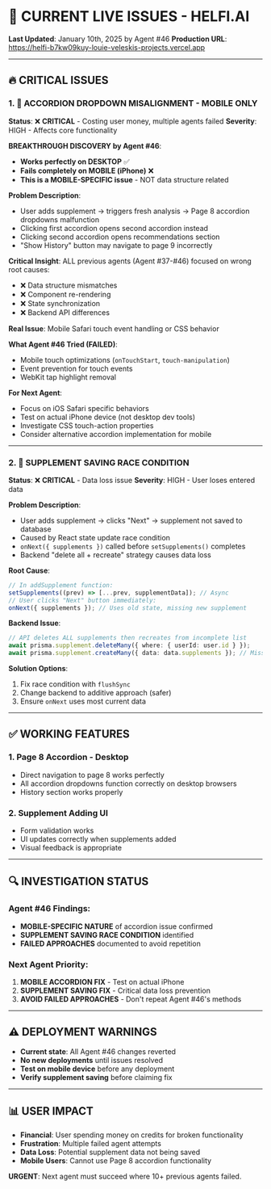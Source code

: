 # 🚨 CURRENT LIVE ISSUES - HELFI.AI

**Last Updated**: January 10th, 2025 by Agent #46
**Production URL**: https://helfi-b7kw09kuy-louie-veleskis-projects.vercel.app

---

## **🔥 CRITICAL ISSUES**

### **1. 📱 ACCORDION DROPDOWN MISALIGNMENT - MOBILE ONLY**
**Status**: ❌ **CRITICAL** - Costing user money, multiple agents failed
**Severity**: HIGH - Affects core functionality

**BREAKTHROUGH DISCOVERY by Agent #46**:
- **Works perfectly on DESKTOP** ✅
- **Fails completely on MOBILE (iPhone)** ❌
- **This is a MOBILE-SPECIFIC issue** - NOT data structure related

**Problem Description**:
- User adds supplement → triggers fresh analysis → Page 8 accordion dropdowns malfunction
- Clicking first accordion opens second accordion instead
- Clicking second accordion opens recommendations section
- "Show History" button may navigate to page 9 incorrectly

**Critical Insight**:
ALL previous agents (Agent #37-#46) focused on wrong root causes:
- ❌ Data structure mismatches
- ❌ Component re-rendering
- ❌ State synchronization
- ❌ Backend API differences

**Real Issue**: Mobile Safari touch event handling or CSS behavior

**What Agent #46 Tried (FAILED)**:
- Mobile touch optimizations (`onTouchStart`, `touch-manipulation`)
- Event prevention for touch events
- WebKit tap highlight removal

**For Next Agent**:
- Focus on iOS Safari specific behaviors
- Test on actual iPhone device (not desktop dev tools)
- Investigate CSS touch-action properties
- Consider alternative accordion implementation for mobile

---

### **2. 💾 SUPPLEMENT SAVING RACE CONDITION**
**Status**: ❌ **CRITICAL** - Data loss issue
**Severity**: HIGH - User loses entered data

**Problem Description**:
- User adds supplement → clicks "Next" → supplement not saved to database
- Caused by React state update race condition
- `onNext({ supplements })` called before `setSupplements()` completes
- Backend "delete all + recreate" strategy causes data loss

**Root Cause**:
```typescript
// In addSupplement function:
setSupplements((prev) => [...prev, supplementData]); // Async
// User clicks "Next" button immediately:
onNext({ supplements }); // Uses old state, missing new supplement
```

**Backend Issue**:
```typescript
// API deletes ALL supplements then recreates from incomplete list
await prisma.supplement.deleteMany({ where: { userId: user.id } });
await prisma.supplement.createMany({ data: data.supplements }); // Missing new supplement
```

**Solution Options**:
1. Fix race condition with `flushSync`
2. Change backend to additive approach (safer)
3. Ensure `onNext` uses most current data

---

## **✅ WORKING FEATURES**

### **1. Page 8 Accordion - Desktop**
- Direct navigation to page 8 works perfectly
- All accordion dropdowns function correctly on desktop browsers
- History section works properly

### **2. Supplement Adding UI**
- Form validation works
- UI updates correctly when supplements added
- Visual feedback is appropriate

---

## **🔍 INVESTIGATION STATUS**

### **Agent #46 Findings**:
- **MOBILE-SPECIFIC NATURE** of accordion issue confirmed
- **SUPPLEMENT SAVING RACE CONDITION** identified
- **FAILED APPROACHES** documented to avoid repetition

### **Next Agent Priority**:
1. **MOBILE ACCORDION FIX** - Test on actual iPhone
2. **SUPPLEMENT SAVING FIX** - Critical data loss prevention
3. **AVOID FAILED APPROACHES** - Don't repeat Agent #46's methods

---

## **⚠️ DEPLOYMENT WARNINGS**

- **Current state**: All Agent #46 changes reverted
- **No new deployments** until issues resolved
- **Test on mobile device** before any deployment
- **Verify supplement saving** before claiming fix

---

## **📊 USER IMPACT**

- **Financial**: User spending money on credits for broken functionality
- **Frustration**: Multiple failed agent attempts
- **Data Loss**: Potential supplement data not being saved
- **Mobile Users**: Cannot use Page 8 accordion functionality

**URGENT**: Next agent must succeed where 10+ previous agents failed.
